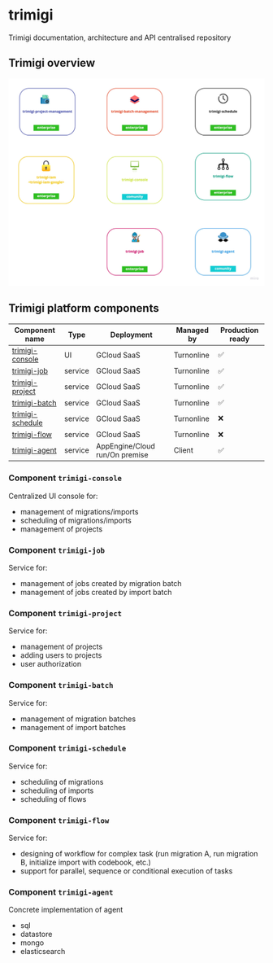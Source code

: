 # trimigi
Trimigi documentation, architecture and API centralised repository

## Trimigi overview
<img src="etc/trimigi-platform-overview.jpg"/>

## Trimigi platform components

| Component name                                                      | Type        | Deployment                     | Managed by  | Production ready |
|---------------------------------------------------------------------| ----------- |--------------------------------| ----------- | ---------------- |
| [trimigi-console](#component-trimigi-console)                       | UI          | GCloud SaaS                    | Turnonline  | &#9989;          |
| [trimigi-job](#component-trimigi-job)                               | service     | GCloud SaaS                    | Turnonline  | &#9989;          | 
| [trimigi-project](#component-trimigi-project)                       | service     | GCloud SaaS                    | Turnonline  | &#9989;          | 
| [trimigi-batch](#component-trimigi-batch)                           | service     | GCloud SaaS                    | Turnonline  | &#9989;          | 
| [trimigi-schedule](#component-trimigi-schedule)                     | service     | GCloud SaaS                    | Turnonline  | &#10060;         |
| [trimigi-flow](#component-trimigi-flow)                             | service     | GCloud SaaS                    | Turnonline  | &#10060;         |
| [trimigi-agent](#component-trimigi-agent)                           | service     | AppEngine/Cloud run/On premise | Client      | &#9989;          | 

### Component `trimigi-console`
Centralized UI console for:
* management of migrations/imports
* scheduling of migrations/imports
* management of projects

### Component `trimigi-job`
Service for:
* management of jobs created by migration batch
* management of jobs created by import batch

### Component `trimigi-project`
Service for:
* management of projects
* adding users to projects
* user authorization

### Component `trimigi-batch`
Service for:
* management of migration batches
* management of import batches

### Component `trimigi-schedule`
Service for:
* scheduling of migrations
* scheduling of imports
* scheduling of flows

### Component `trimigi-flow`
Service for:
* designing of workflow for complex task (run migration A, run migration B, initialize import with codebook, etc.)
* support for parallel, sequence or conditional execution of tasks

### Component `trimigi-agent`
Concrete implementation of agent
* sql
* datastore
* mongo
* elasticsearch
